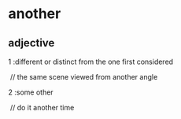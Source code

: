 # another

## adjective

1 :different or distinct from the one first considered

​	// the same scene viewed from another angle

2 :some other

​	// do it another time